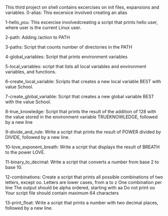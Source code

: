 This third project on shell contains excercises on init files, expansions and variables.
0-alias:
This excersice involved creating an alias

1-hello_you:
This excercise involvedcreating a script that prints hello user, where user is the current Linux user.

2-path:
Adding /action to PATH

3-paths:
Script that counts number of directories in the PATH

4-global_variables:
Script that prints environment variables

5-local_variables:
script that lists all local variables and environment variables, and functions.

6-create_local_variable:
Scripts that creates a new local variable BEST with value School.

7-create_global_variable:
Script that creates a new global variable BEST with the value School.

8-true_knowledge:
Script that prints the result of the addition of 128 with the value stored in the environment variable TRUEKNOWLEDGE, followed by a new line

9-divide_and_rule:
Write a script that prints the result of POWER divided by DIVIDE, followed by a new line.

10-love_exponent_breath:
Write a script that displays the result of BREATH to the power LOVE.

11-binary_to_decimal:
Write a script that converts a number from base 2 to base 10.

12-combinations:
Create a script that prints all possible combinations of two letters, except oo.
  Letters are lower cases, from a to z
  One combination per line
  The output should be alpha ordered, starting with aa
  Do not print oo
  Your script file should contain maximum 64 characters


13-print_float:
Write a script that prints a number with two decimal places, followed by a new line.

